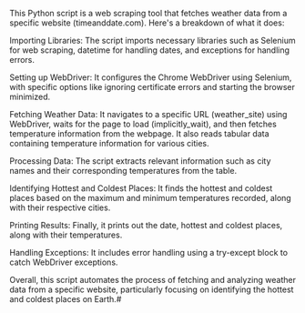 This Python script is a web scraping tool that fetches weather data from a specific website (timeanddate.com). Here's a breakdown of what it does:

Importing Libraries: The script imports necessary libraries such as Selenium for web scraping, datetime for handling dates, and exceptions for handling errors.

Setting up WebDriver: It configures the Chrome WebDriver using Selenium, with specific options like ignoring certificate errors and starting the browser minimized.

Fetching Weather Data: It navigates to a specific URL (weather_site) using WebDriver, waits for the page to load (implicitly_wait), and then fetches temperature information from the webpage. It also reads tabular data containing temperature information for various cities.

Processing Data: The script extracts relevant information such as city names and their corresponding temperatures from the table.

Identifying Hottest and Coldest Places: It finds the hottest and coldest places based on the maximum and minimum temperatures recorded, along with their respective cities.

Printing Results: Finally, it prints out the date, hottest and coldest places, along with their temperatures.

Handling Exceptions: It includes error handling using a try-except block to catch WebDriver exceptions.

Overall, this script automates the process of fetching and analyzing weather data from a specific website, particularly focusing on identifying the hottest and coldest places on Earth.# 
